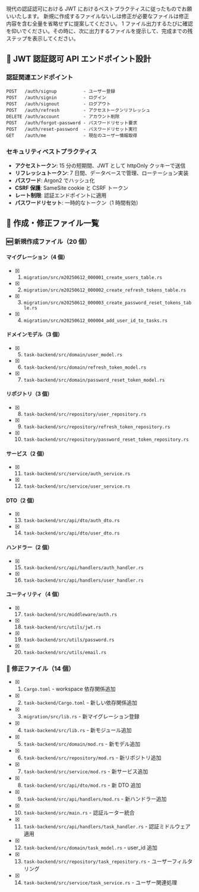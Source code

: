 現代の認証認可における JWT におけるベストプラクティスに従ったものでお願いいたします。
新規に作成するファイルないしは修正が必要なファイルは修正内容を含む全量を省略せずに提案してください。
1 ファイル出力するたびに確認を仰いでください。その時に、次に出力するファイルを提示して、完成までの残ステップを表示してください。

## 🔐 JWT 認証認可 API エンドポイント設計

### 認証関連エンドポイント

```
POST   /auth/signup          - ユーザー登録
POST   /auth/signin          - ログイン
POST   /auth/signout         - ログアウト
POST   /auth/refresh         - アクセストークンリフレッシュ
DELETE /auth/account         - アカウント削除
POST   /auth/forgot-password - パスワードリセット要求
POST   /auth/reset-password  - パスワードリセット実行
GET    /auth/me              - 現在のユーザー情報取得
```

### セキュリティベストプラクティス

- **アクセストークン**: 15 分の短期間、JWT として httpOnly クッキーで送信
- **リフレッシュトークン**: 7 日間、データベースで管理、ローテーション実装
- **パスワード**: Argon2 でハッシュ化
- **CSRF 保護**: SameSite cookie と CSRF トークン
- **レート制限**: 認証エンドポイントに適用
- **パスワードリセット**: 一時的なトークン（1 時間有効）

## 📁 作成・修正ファイル一覧

### 🆕 新規作成ファイル（20 個）

#### マイグレーション（4 個）

- [x] 1. `migration/src/m20250612_000001_create_users_table.rs`
- [x] 2. `migration/src/m20250612_000002_create_refresh_tokens_table.rs`
- [x] 3. `migration/src/m20250612_000003_create_password_reset_tokens_table.rs`
- [x] 4. `migration/src/m20250612_000004_add_user_id_to_tasks.rs`

#### ドメインモデル（3 個）

- [x] 5. `task-backend/src/domain/user_model.rs`
- [x] 6. `task-backend/src/domain/refresh_token_model.rs`
- [x] 7. `task-backend/src/domain/password_reset_token_model.rs`

#### リポジトリ（3 個）

- [x] 8. `task-backend/src/repository/user_repository.rs`
- [x] 9. `task-backend/src/repository/refresh_token_repository.rs`
- [x] 10. `task-backend/src/repository/password_reset_token_repository.rs`

#### サービス（2 個）

- [x] 11. `task-backend/src/service/auth_service.rs`
- [x] 12. `task-backend/src/service/user_service.rs`

#### DTO（2 個）

- [x] 13. `task-backend/src/api/dto/auth_dto.rs`
- [x] 14. `task-backend/src/api/dto/user_dto.rs`

#### ハンドラー（2 個）

- [x] 15. `task-backend/src/api/handlers/auth_handler.rs`
- [x] 16. `task-backend/src/api/handlers/user_handler.rs`

#### ユーティリティ（4 個）

- [x] 17. `task-backend/src/middleware/auth.rs`
- [x] 18. `task-backend/src/utils/jwt.rs`
- [x] 19. `task-backend/src/utils/password.rs`
- [x] 20. `task-backend/src/utils/email.rs`

### 🔧 修正ファイル（14 個）

- [x] 1. `Cargo.toml` - workspace 依存関係追加
- [x] 2. `task-backend/Cargo.toml` - 新しい依存関係追加
- [x] 3. `migration/src/lib.rs` - 新マイグレーション登録
- [x] 4. `task-backend/src/lib.rs` - 新モジュール追加
- [x] 5. `task-backend/src/domain/mod.rs` - 新モデル追加
- [x] 6. `task-backend/src/repository/mod.rs` - 新リポジトリ追加
- [x] 7. `task-backend/src/service/mod.rs` - 新サービス追加
- [x] 8. `task-backend/src/api/dto/mod.rs` - 新 DTO 追加
- [x] 9. `task-backend/src/api/handlers/mod.rs` - 新ハンドラー追加
- [x] 10. `task-backend/src/main.rs` - 認証ルーター統合
- [x] 11. `task-backend/src/api/handlers/task_handler.rs` - 認証ミドルウェア適用
- [x] 12. `task-backend/src/domain/task_model.rs` - user_id 追加
- [x] 13. `task-backend/src/repository/task_repository.rs` - ユーザーフィルタリング
- [x] 14. `task-backend/src/service/task_service.rs` - ユーザー関連処理
